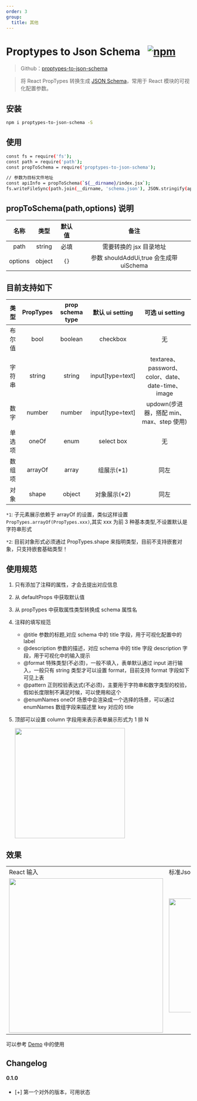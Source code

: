 ```yaml
---
order: 3
group:
  title: 其他
---
```


# Proptypes to Json Schema &nbsp;&nbsp;[![npm](https://img.shields.io/npm/v/proptypes-to-json-schema.svg?maxAge=3600&style=flat-square)](https://www.npmjs.com/package/proptypes-to-json-schema?_blank)

> Github：<a href="https://github.com/tw93/proptypes-to-json-schema" target="_blank">proptypes-to-json-schema</a>

> 将 React PropTypes 转换生成 [JSON Schema](https://spacetelescope.github.io/understanding-json-schema/index.html)，常用于 React 模块的可视化配置参数。

## 安装

```sh
npm i proptypes-to-json-schema -S
```

## 使用

```sh
const fs = require('fs');
const path = require('path');
const propToSchema = require('proptypes-to-json-schema');

// 参数为目标文件地址
const apiInfo = propToSchema(`${__dirname}/index.jsx`);
fs.writeFileSync(path.join(__dirname, 'schema.json'), JSON.stringify(apiInfo, null, 2));
```

## propToSchema(path,options) 说明

|  名称   |  类型  | 默认值 |                  备注                   |
| :-----: | :----: | :----: | :-------------------------------------: |
|  path   | string |  必填  |         需要转换的 jsx 目录地址         |
| options | object |  `{}`  | 参数 shouldAddUi,true 会生成带 uiSchema |

## 目前支持如下

|  类型  | PropTypes | prop schema type | 默认 ui setting  |                  可选 ui setting                  |
| :----: | :-------: | :--------------: | :--------------: | :-----------------------------------------------: |
| 布尔值 |   bool    |     boolean      |     checkbox     |                        无                         |
| 字符串 |  string   |      string      | input[type=text] | textarea、password、color、date、date-time、image |
|  数字  |  number   |      number      | input[type=text] |     updown(步进器，搭配 min、max、step 使用)      |
| 单选项 |   oneOf   |       enum       |    select box    |                        无                         |
| 数组项 |  arrayOf  |      array       |   组展示(\*1)    |                       同左                        |
|  对象  |   shape   |      object      |  对象展示(\*2)   |                       同左                        |

`*1`: 子元素展示依赖于 arrayOf 的设置，类似这样设置 `PropTypes.arrayOf(PropTypes.xxx)`,其实 xxx 为前 3 种基本类型,不设置默认是字符串形式

`*2`: 目前对象形式必须通过 PropTypes.shape 来指明类型，目前不支持嵌套对象，只支持嵌套基础类型！

## 使用规范

1. 只有添加了注释的属性，才会去提出对应信息
2. 从 defaultProps 中获取默认值
3. 从 propTypes 中获取属性类型转换成 schema 属性名
4. 注释的填写规范
   - @title 参数的标题,对应 schema 中的 title 字段，用于可视化配置中的 label
   - @description 参数的描述，对应 schema 中的 title 字段 description 字段，用于可视化中的输入提示
   - @format 特殊类型(不必须)，一般不填入，表单默认通过 input 进行输入，一般只有 string 类型才可以设置 format，目前支持 format 字段如下可见上表
   - @pattern 正则校验表达式(不必须)，主要用于字符串和数字类型的校验，假如长度限制不满足时候，可以使用和这个
   - @enumNames oneOf 场景中会渲染成一个选择的场景，可以通过 enumNames 数组字段来描述里 key 对应的 title
5. 顶部可以设置 column 字段用来表示表单展示形式为 1 排 N

   <img src="https://img.alicdn.com/tfs/TB1ZoBaPNjaK1RjSZFAXXbdLFXa-1472-622.png" width="300"/>

## 效果

<table><tr><td>React 输入</td><td>标准Json schema 输出</td><td>带 Ui 配置的 schema 输出</td></tr><tr><td><img src="https://img.alicdn.com/tfs/TB1jVQFtuuSBuNjy1XcXXcYjFXa-1004-1310.png" width="420"></td><td><img src="https://gw.alicdn.com/tfs/TB14I0Rzx1YBuNjy1zcXXbNcXXa-862-1538.png" width="310"></td><td><img src="https://gw.alicdn.com/tfs/TB1r9QFwXmWBuNjSspdXXbugXXa-898-1460.png" width="340"></td></tr></table>

可以参考 [Demo](http://github.com/form-render/proptypes-to-json-schema/tree/master/demo) 中的使用

## Changelog

#### 0.1.0

- [+] 第一个对外的版本，可用状态
